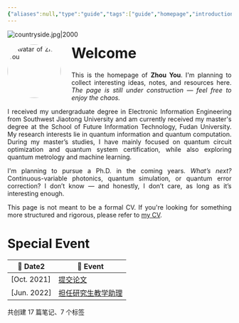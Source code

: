 ```yaml
---
{"aliases":null,"type":"guide","tags":["guide","homepage","introduction","gardenEntry"],"dg-home":true,"dg-publish":true,"dg-pinned":true,"date created":"星期五, 七月 11日 2025, 5:16:19 下午","date modified":"星期一, 七月 14日 2025, 2:17:06 下午","permalink":"/homepage/","pinned":true,"dgPassFrontmatter":true,"noteIcon":"2"}
---
```



![countryside.jpg|2000](/img/user/img/countryside.jpg)

<div style="text-align: justify;">
  <img src="/img/user/img/photo.jpg" alt="Avatar of Zhou You"
	   style="float: left; margin: 0 1.5rem 1rem 0; width: 120px; border-radius: 50%; box-shadow: var(--shadow-s);">
  <h1 class="cm-header-1" style="font-size: 2rem; margin-top: 0;">Welcome</h1>
  <p>This is the homepage of <strong>Zhou You</strong>. I'm planning to collect interesting ideas, notes, and resources here.
	<em>The page is still under construction — feel free to enjoy the chaos.</em></p>
  <p>I received my undergraduate degree in Electronic Information Engineering from Southwest Jiaotong University and am currently received my master's degree at the School of Future Information Technology, Fudan University.
	My research interests lie in quantum information and quantum computation. During my master’s studies, I have mainly focused on quantum circuit optimization and quantum system certification,
	while also exploring quantum metrology and machine learning.</p>
  <p>I'm planning to pursue a Ph.D. in the coming years. <em>What’s next?</em> Continuous-variable photonics, quantum simulation, or quantum error correction?
	I don’t know — and honestly, I don’t care, as long as it’s interesting enough.</p>
  <p>This page is not meant to be a formal CV. If you're looking for something more structured and rigorous, please refer to
	<a href="cv.md" class="internal-link">my CV</a>.
  </p>
</div>

# Special Event

<div><table class="dataview table-view-table"><thead class="table-view-thead"><tr class="table-view-tr-header"><th class="table-view-th"><span>📅 Date</span><span class="dataview small-text">2</span></th><th class="table-view-th"><span>📝 Event</span></th></tr></thead><tbody class="table-view-tbody"><tr><td><span>[Oct. 2021]</span></td><td><span><a class="original-internal-link" data-href="Timelines/2021-10-01-paper-submitted.md" href="Timelines/2021-10-01-paper-submitted.md" target="_blank" rel="noopener nofollow" style="display: none;">提交论文</a><a class="internal-link mathLink-internal-link" data-href="Timelines/2021-10-01-paper-submitted.md" href="Timelines/2021-10-01-paper-submitted.md" target="_blank" rel="noopener nofollow">提交论文</a></span></td></tr><tr><td><span>[Jun. 2022]</span></td><td><span><a class="original-internal-link" data-href="Timelines/2022-06-15-first-teaching.md" href="Timelines/2022-06-15-first-teaching.md" target="_blank" rel="noopener nofollow" style="display: none;">担任研究生教学助理</a><a class="internal-link mathLink-internal-link" data-href="Timelines/2022-06-15-first-teaching.md" href="Timelines/2022-06-15-first-teaching.md" target="_blank" rel="noopener nofollow">担任研究生教学助理</a></span></td></tr></tbody></table></div>

<p><span>共创建 17 篇笔记、7 个标签</span></p>
